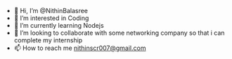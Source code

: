 - 👋 Hi, I’m @NithinBalasree
- 👀 I’m interested in Coding
- 🌱 I’m currently learning Nodejs
- 💞️ I’m looking to collaborate with some networking company so that i can complete my internship
- 📫 How to reach me nithinscr007@gmail.com

<!---
NithinBalasree/NithinBalasree is a ✨ special ✨ repository because its `README.md` (this file) appears on your GitHub profile.
You can click the Preview link to take a look at your changes.
--->
